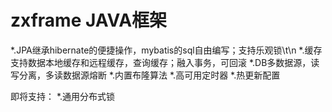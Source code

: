 # zxframe JAVA框架
*.JPA继承hibernate的便捷操作，mybatis的sql自由编写；支持乐观锁\t\n
*.缓存支持数据本地缓存和远程缓存，查询缓存；融入事务，可回滚
*.DB多数据源，读写分离，多读数据源熔断
*.内置布隆算法
*.高可用定时器
*.热更新配置

即将支持：
*.通用分布式锁